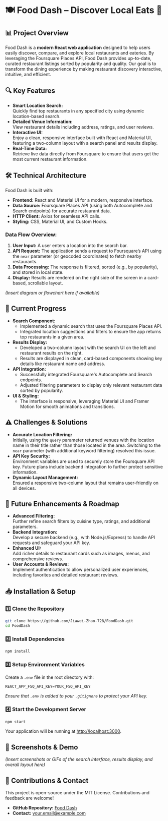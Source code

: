# 🍽️ Food Dash – Discover Local Eats 🌆

## 📊 Project Overview

Food Dash is a **modern React web application** designed to help users easily discover, compare, and explore local restaurants and eateries. By leveraging the Foursquare Places API, Food Dash provides up-to-date, curated restaurant listings sorted by popularity and quality. Our goal is to transform the dining experience by making restaurant discovery interactive, intuitive, and efficient.

## 🔍 Key Features

- **Smart Location Search:**  
  Quickly find top restaurants in any specified city using dynamic location-based search.
- **Detailed Venue Information:**  
  View restaurant details including address, ratings, and user reviews.
- **Interactive UI:**  
  Enjoy a clean, responsive interface built with React and Material UI, featuring a two-column layout with a search panel and results display.
- **Real-Time Data:**  
  Retrieve live data directly from Foursquare to ensure that users get the most current restaurant information.

## 🛠 Technical Architecture

Food Dash is built with:
- **Frontend:** React and Material UI for a modern, responsive interface.
- **Data Source:** Foursquare Places API (using both Autocomplete and Search endpoints) for accurate restaurant data.
- **HTTP Client:** Axios for seamless API calls.
- **Styling:** CSS, Material UI, and Custom Hooks.

### Data Flow Overview:
1. **User Input:** A user enters a location into the search bar.
2. **API Request:** The application sends a request to Foursquare’s API using the `near` parameter (or geocoded coordinates) to fetch nearby restaurants.
3. **Data Processing:** The response is filtered, sorted (e.g., by popularity), and stored in local state.
4. **Display:** Results are rendered on the right side of the screen in a card-based, scrollable layout.

*(Insert diagram or flowchart here if available)*

## 🚀 Current Progress

- **Search Component:**  
  - Implemented a dynamic search that uses the Foursquare Places API.
  - Integrated location suggestions and filters to ensure the app returns top restaurants in a given area.
- **Results Display:**  
  - Developed a two-column layout with the search UI on the left and restaurant results on the right.
  - Results are displayed in clean, card-based components showing key details like restaurant name and address.
- **API Integration:**  
  - Successfully integrated Foursquare's Autocomplete and Search endpoints.
  - Adjusted filtering parameters to display only relevant restaurant data sorted by popularity.
- **UI & Styling:**  
  - The interface is responsive, leveraging Material UI and Framer Motion for smooth animations and transitions.

## ⚠️ Challenges & Solutions

- **Accurate Location Filtering:**  
  Initially, using the `query` parameter returned venues with the location name in their title rather than those located in the area. Switching to the `near` parameter (with additional keyword filtering) resolved this issue.
- **API Key Security:**  
  Environment variables are used to securely store the Foursquare API key. Future plans include backend integration to further protect sensitive information.
- **Dynamic Layout Management:**  
  Ensured a responsive two-column layout that remains user-friendly on all devices.

## 🔮 Future Enhancements & Roadmap

- **Advanced Filtering:**  
  Further refine search filters by cuisine type, ratings, and additional parameters.
- **Backend Integration:**  
  Develop a secure backend (e.g., with Node.js/Express) to handle API requests and safeguard your API key.
- **Enhanced UI:**  
  Add richer details to restaurant cards such as images, menus, and comprehensive reviews.
- **User Accounts & Reviews:**  
  Implement authentication to allow personalized user experiences, including favorites and detailed restaurant reviews.

## 📥 Installation & Setup

### 1️⃣ Clone the Repository

```bash
git clone https://github.com/Jiawei-Zhao-728/FoodDash.git
cd FoodDash
```

### 2️⃣ Install Dependencies

```bash
npm install
```

### 3️⃣ Setup Environment Variables

Create a `.env` file in the root directory with:
```
REACT_APP_FSQ_API_KEY=YOUR_FSQ_API_KEY
```
*Ensure that `.env` is added to your `.gitignore` to protect your API key.*

### 4️⃣ Start the Development Server

```bash
npm start
```

Your application will be running at [http://localhost:3000](http://localhost:3000).

## 📸 Screenshots & Demo

*(Insert screenshots or GIFs of the search interface, results display, and overall layout here)*

## 🤝 Contributions & Contact

This project is open-source under the MIT License. Contributions and feedback are welcome!

- **GitHub Repository:** [Food Dash](https://github.com/Jiawei-Zhao-728/FoodDash)
- **Contact:** [your.email@example.com](mailto:your.email@example.com)
